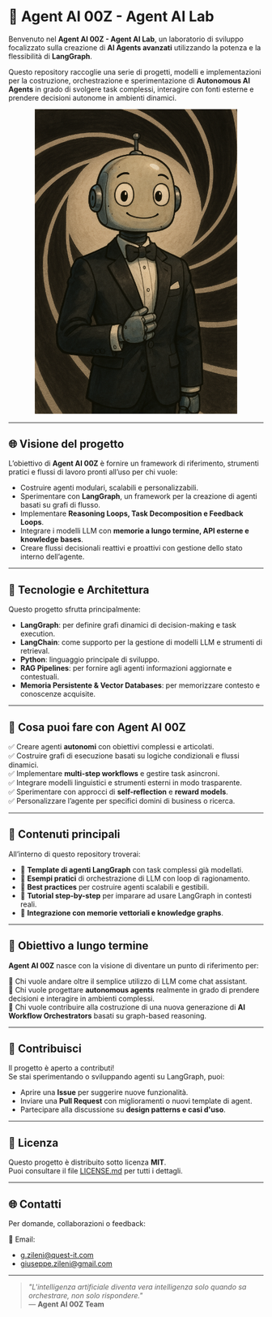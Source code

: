 # 🤖 Agent AI 00Z - Agent AI Lab

Benvenuto nel **Agent AI 00Z - Agent AI Lab**, un laboratorio di sviluppo focalizzato sulla creazione di **AI Agents avanzati** utilizzando la potenza e la flessibilità di **LangGraph**.

Questo repository raccoglie una serie di progetti, modelli e implementazioni per la costruzione, orchestrazione e sperimentazione di **Autonomous AI Agents** in grado di svolgere task complessi, interagire con fonti esterne e prendere decisioni autonome in ambienti dinamici.

<center>
    <img src="./agent-ai-z.png" alt="agent-ai-z" width="400"/>
</center>

---

## 🌐 Visione del progetto

L’obiettivo di **Agent AI 00Z** è fornire un framework di riferimento, strumenti pratici e flussi di lavoro pronti all’uso per chi vuole:

- Costruire agenti modulari, scalabili e personalizzabili.
- Sperimentare con **LangGraph**, un framework per la creazione di agenti basati su grafi di flusso.
- Implementare **Reasoning Loops, Task Decomposition e Feedback Loops**.
- Integrare i modelli LLM con **memorie a lungo termine, API esterne e knowledge bases**.
- Creare flussi decisionali reattivi e proattivi con gestione dello stato interno dell’agente.

---

## 🧠 Tecnologie e Architettura

Questo progetto sfrutta principalmente:

- **LangGraph**: per definire grafi dinamici di decision-making e task execution.
- **LangChain**: come supporto per la gestione di modelli LLM e strumenti di retrieval.
- **Python**: linguaggio principale di sviluppo.
- **RAG Pipelines**: per fornire agli agenti informazioni aggiornate e contestuali.
- **Memoria Persistente & Vector Databases**: per memorizzare contesto e conoscenze acquisite.

---

## 🚀 Cosa puoi fare con Agent AI 00Z

✅ Creare agenti **autonomi** con obiettivi complessi e articolati.  
✅ Costruire grafi di esecuzione basati su logiche condizionali e flussi dinamici.  
✅ Implementare **multi-step workflows** e gestire task asincroni.  
✅ Integrare modelli linguistici e strumenti esterni in modo trasparente.  
✅ Sperimentare con approcci di **self-reflection** e **reward models**.  
✅ Personalizzare l’agente per specifici domini di business o ricerca.

---

## 📄 Contenuti principali

All’interno di questo repository troverai:

- 📌 **Template di agenti LangGraph** con task complessi già modellati.
- 📌 **Esempi pratici** di orchestrazione di LLM con loop di ragionamento.
- 📌 **Best practices** per costruire agenti scalabili e gestibili.
- 📌 **Tutorial step-by-step** per imparare ad usare LangGraph in contesti reali.
- 📌 **Integrazione con memorie vettoriali e knowledge graphs**.

---

## 🧭 Obiettivo a lungo termine

**Agent AI 00Z** nasce con la visione di diventare un punto di riferimento per:

🔹 Chi vuole andare oltre il semplice utilizzo di LLM come chat assistant.  
🔹 Chi vuole progettare **autonomous agents** realmente in grado di prendere decisioni e interagire in ambienti complessi.  
🔹 Chi vuole contribuire alla costruzione di una nuova generazione di **AI Workflow Orchestrators** basati su graph-based reasoning.

---

## 🤝 Contribuisci

Il progetto è aperto a contributi!  
Se stai sperimentando o sviluppando agenti su LangGraph, puoi:

- Aprire una **Issue** per suggerire nuove funzionalità.
- Inviare una **Pull Request** con miglioramenti o nuovi template di agent.
- Partecipare alla discussione su **design patterns e casi d'uso**.

---

## 📜 Licenza

Questo progetto è distribuito sotto licenza **MIT**.  
Puoi consultare il file [LICENSE.md](./LICENSE.md) per tutti i dettagli.

---

## 🌐 Contatti

Per domande, collaborazioni o feedback:

📩 Email:

- [g.zileni@quest-it.com](mailto:g.zileni@quest-it.com)
- [giuseppe.zileni@gmail.com](mailto:giuseppe.zileni@gmail.com)

---

> *"L'intelligenza artificiale diventa vera intelligenza solo quando sa orchestrare, non solo rispondere."*  
> — **Agent AI 00Z Team**
